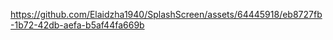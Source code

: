 

https://github.com/Elaidzha1940/SplashScreen/assets/64445918/eb8727fb-1b72-42db-aefa-b5af44fa669b

